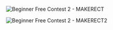 ![Beginner Free Contest 2 - MAKERECT](https://github.com/VanHoang110802/Competitive_Programming/assets/108053955/07f31866-68ef-4c8c-a08e-7a821395824b)

![Beginner Free Contest 2 - MAKERECT2](https://github.com/VanHoang110802/Competitive_Programming/assets/108053955/92bc50d0-13ba-4a8e-8977-cae5a01b089b)
